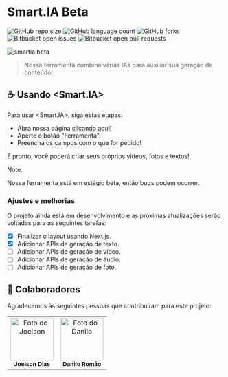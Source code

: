 # Smart.IA Beta

![GitHub repo size](https://img.shields.io/github/repo-size/idrispukke/smartia-tcc?style=for-the-badge)
![GitHub language count](https://img.shields.io/github/languages/count/idrispukke/smartia-tcc?style=for-the-badge)
![GitHub forks](https://img.shields.io/github/forks/idrispukke/smartia-tcc?style=for-the-badge)
![Bitbucket open issues](https://img.shields.io/bitbucket/issues/idrispukke/smartia-tcc?style=for-the-badge)
![Bitbucket open pull requests](https://img.shields.io/bitbucket/pr-raw/idrispukke/smartia-tcc?style=for-the-badge)

<img src="./img/smartia.png" alt="smartia beta">

> Nossa ferramenta combina várias IAs para auxiliar sua geração de conteúdo!

## ☕ Usando <Smart.IA>

Para usar <Smart.IA>, siga estas etapas:

- Abra nossa página <a href="https://idrispukke.github.io/smartia-tcc/">clicando aqui!</a>
- Aperte o botão "Ferramenta".
- Preencha os campos com o que for pedido!

E pronto, você poderá criar seus próprios vídeos, fotos e textos!

> [!NOTE]
> Nossa ferramenta está em estágio beta, então bugs podem ocorrer. 

### Ajustes e melhorias

O projeto ainda está em desenvolvimento e as próximas atualizações serão voltadas para as seguintes tarefas:

- [x] Finalizar o layout usando Next.js.
- [x] Adicionar APIs de geração de texto.
- [ ] Adicionar APIs de geração de vídeo.
- [ ] Adicionar APIs de geração de áudio.
- [ ] Adicionar APIs de geração de foto.

## 🤝 Colaboradores

Agradecemos às seguintes pessoas que contribuíram para este projeto:

<table>
  <tr>
    <td align="center">
      <a href="https://github.com/joelsondiasti" title="blank">
        <img src="https://avatars.githubusercontent.com/u/38875073?v=4" width="100px;" alt="Foto do Joelson"/><br>
        <sub>
          <b>Joelson Dias</b>
        </sub>
      </a>
    </td>
    <td align="center">
      <a href="https://github.com/DaniloDevs" title="blank">
        <img src="https://avatars.githubusercontent.com/u/106762799?v=4" width="100px;" alt="Foto do Danilo"/><br>
        <sub>
          <b>Danilo Romão</b>
        </sub>
      </a>
    </td>
  </tr>
</table>
